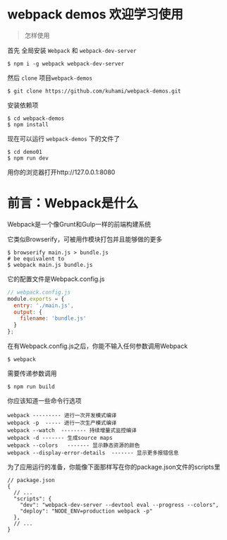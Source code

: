 webpack demos 欢迎学习使用
===============================
 >怎样使用
 
 首先 全局安装 `Webpack` 和 `webpack-dev-server`
 
 ``` npm
 $ npm i -g webpack webpack-dev-server
 ```
 然后 `clone` 项目`webpack-demos`
 
 ```npm
 $ git clone https://github.com/kuhami/webpack-demos.git
 ```
 安装依赖项
 ```npm
 $ cd webpack-demos
 $ npm install
 ```
 现在可以运行 `webpack-demos` 下的文件了
 ```
 $ cd demo01
 $ npm run dev
 ```
 用你的浏览器打开http://127.0.0.1:8080
 
 前言：Webpack是什么
 ===============================
 Webpack是一个像Grunt和Gulp一样的前端构建系统
 
 它类似Browserify，可被用作模块打包并且能够做的更多
 
 ```
 $ browserify main.js > bundle.js
 # be equivalent to
 $ webpack main.js bundle.js
 ```
 它的配置文件是Webpack.config.js
 ```js
 // webpack.config.js
 module.exports = {
   entry: './main.js',
   output: {
     filename: 'bundle.js'
   }
 };
 ```
 在有Webpack.config.js之后，你能不输入任何参数调用Webpack
 ```
 $ webpack
 ```
 需要传递参数调用
 ```npm
 $ npm run build
 ```
 你应该知道一些命令行选项
 ```
 webpack --------- 进行一次开发模式编译　　　　
 webpack -p  ----- 进行一次生产模式编译
 webpack --watch  -------- 持续增量式监控编译
 webpack -d ------- 生成source maps
 webpack --colors   ------- 显示静态资源的颜色
 webpack --display-error-details  ------- 显示更多报错信息
 ```
 为了应用运行的准备，你能像下面那样写在你的package.json文件的scripts里
 ```
 // package.json
 {
   // ...
   "scripts": {
     "dev": "webpack-dev-server --devtool eval --progress --colors",
     "deploy": "NODE_ENV=production webpack -p"
   },
   // ...
 }
 ```